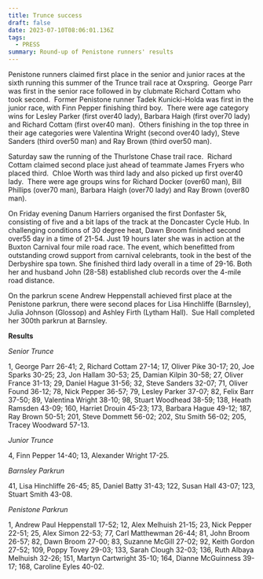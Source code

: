 ```yaml
---
title: Trunce success
draft: false
date: 2023-07-10T08:06:01.136Z
tags:
  - PRESS
summary: Round-up of Penistone runners' results
---
```

Penistone runners claimed first place in the senior and junior races at the sixth running this summer of the Trunce trail race at Oxspring.  George Parr was first in the senior race followed in by clubmate Richard Cottam who took second.  Former Penistone runner Tadek Kunicki-Holda was first in the junior race, with Finn Pepper finishing third boy.  There were age category wins for Lesley Parker (first over40 lady), Barbara Haigh (first over70 lady) and Richard Cottam (first over40 man).  Others finishing in the top three in their age categories were Valentina Wright (second over40 lady), Steve Sanders (third over50 man) and Ray Brown (third over50 man).

Saturday saw the running of the Thurlstone Chase trail race.  Richard Cottam claimed second place just ahead of teammate James Fryers who placed third.  Chloe Worth was third lady and also picked up first over40 lady.  There were age groups wins for Richard Docker (over60 man), Bill Phillips (over70 man), Barbara Haigh (over70 lady) and Ray Brown (over80 man).

On Friday evening Danum Harriers organised the first Donfaster 5k, consisting of five and a bit laps of the track at the Doncaster Cycle Hub. In challenging conditions of 30 degree heat, Dawn Broom finished second over55 day in a time of 21-54. Just 19 hours later she was in action at the Buxton Carnival four mile road race. The event, which benefitted from outstanding crowd support from carnival celebrants, took in the best of the Derbyshire spa town. She finished third lady overall in a time of 29-16. Both her and husband John (28-58) established club records over the 4-mile road distance.

On the parkrun scene Andrew Heppenstall achieved first place at the Penistone parkrun, there were second places for Lisa Hinchliffe (Barnsley), Julia Johnson (Glossop) and Ashley Firth (Lytham Hall).  Sue Hall completed her 300th parkrun at Barnsley.

**Results**

*Senior Trunce*

1, George Parr 26-41; 2, Richard Cottam 27-14; 17, Oliver Pike 30-17; 20, Joe Sparks 30-25; 23, Jon Hallam 30-53; 25, Damian Kilpin 30-58; 27, Oliver France 31-13; 29, Daniel Hague 31-56; 32, Steve Sanders 32-07; 71, Oliver Found 36-12; 78, Nick Pepper 36-57; 79, Lesley Parker 37-07; 82, Felix Barr 37-50; 89, Valentina Wright 38-10; 98, Stuart Woodhead 38-59; 138, Heath Ramsden 43-09; 160, Harriet Drouin 45-23; 173, Barbara Hague 49-12; 187, Ray Brown 50-51; 201, Steve Dommett 56-02; 202, Stu Smith 56-02; 205, Tracey Woodward 57-13.

*Junior Trunce*

4, Finn Pepper 14-40; 13, Alexander Wright 17-25.

*Barnsley Parkrun*

41, Lisa Hinchliffe 26-45; 85, Daniel Batty 31-43; 122, Susan Hall 43-07; 123, Stuart Smith 43-08.

*Penistone Parkrun*

1, Andrew Paul Heppenstall 17-52; 12, Alex Melhuish 21-15; 23, Nick Pepper 22-51; 25, Alex Simon 22-53; 77, Carl Matthewman 26-44; 81, John Broom 26-57; 82, Dawn Broom 27-00; 83, Suzanne McGill 27-02; 92, Keith Gordon 27-52; 109, Poppy Tovey 29-03; 133, Sarah Clough 32-03; 136, Ruth Albaya Melhuish 32-26; 151, Martyn Cartwright 35-10; 164, Dianne McGuinness 39-17; 168, Caroline Eyles 40-02.